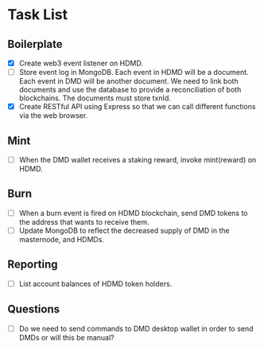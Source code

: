 # Task List

## Boilerplate

- [x] Create web3 event listener on HDMD.
- [ ] Store event log in MongoDB. Each event in HDMD will be a document. Each event in DMD will be another document. We need to link both documents and use the database to provide a reconciliation of both blockchains. The documents must store txnId.
- [x] Create RESTful API using Express so that we can call different functions via the web browser.

## Mint

- [ ] When the DMD wallet receives a staking reward, invoke mint(reward) on HDMD.

## Burn

- [ ] When a burn event is fired on HDMD blockchain, send DMD tokens to the address that wants to receive them.
- [ ] Update MongoDB to reflect the decreased supply of DMD in the masternode, and HDMDs.

## Reporting

- [ ] List account balances of HDMD token holders.

## Questions

- [ ] Do we need to send commands to DMD desktop wallet in order to send DMDs or will this be manual?
